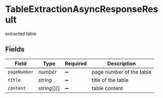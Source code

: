 # TableExtractionAsyncResponseResult

extracted table


## Fields

| Field                    | Type                     | Required                 | Description              |
| ------------------------ | ------------------------ | ------------------------ | ------------------------ |
| `pageNumber`             | *number*                 | :heavy_minus_sign:       | page number of the table |
| `title`                  | *string*                 | :heavy_minus_sign:       | title of the table       |
| `content`                | *string*[][]             | :heavy_minus_sign:       | table content            |